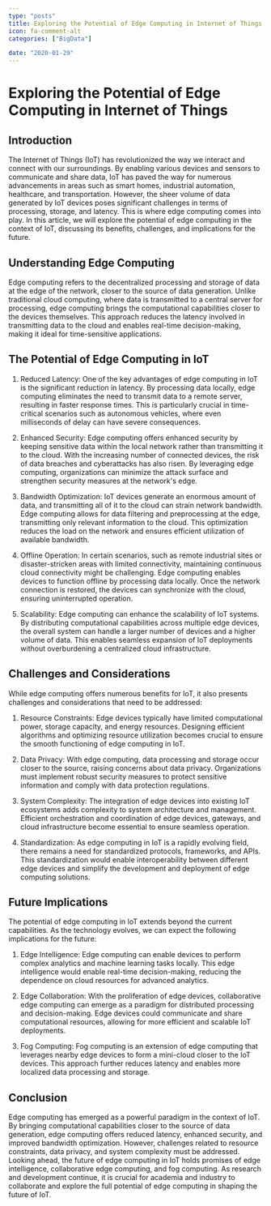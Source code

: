 ```yaml
---
type: "posts"
title: Exploring the Potential of Edge Computing in Internet of Things
icon: fa-comment-alt
categories: ["BigData"]

date: "2020-01-29"
---
```




# Exploring the Potential of Edge Computing in Internet of Things

## Introduction

The Internet of Things (IoT) has revolutionized the way we interact and connect with our surroundings. By enabling various devices and sensors to communicate and share data, IoT has paved the way for numerous advancements in areas such as smart homes, industrial automation, healthcare, and transportation. However, the sheer volume of data generated by IoT devices poses significant challenges in terms of processing, storage, and latency. This is where edge computing comes into play. In this article, we will explore the potential of edge computing in the context of IoT, discussing its benefits, challenges, and implications for the future.

## Understanding Edge Computing

Edge computing refers to the decentralized processing and storage of data at the edge of the network, closer to the source of data generation. Unlike traditional cloud computing, where data is transmitted to a central server for processing, edge computing brings the computational capabilities closer to the devices themselves. This approach reduces the latency involved in transmitting data to the cloud and enables real-time decision-making, making it ideal for time-sensitive applications.

## The Potential of Edge Computing in IoT

1. Reduced Latency: One of the key advantages of edge computing in IoT is the significant reduction in latency. By processing data locally, edge computing eliminates the need to transmit data to a remote server, resulting in faster response times. This is particularly crucial in time-critical scenarios such as autonomous vehicles, where even milliseconds of delay can have severe consequences.

2. Enhanced Security: Edge computing offers enhanced security by keeping sensitive data within the local network rather than transmitting it to the cloud. With the increasing number of connected devices, the risk of data breaches and cyberattacks has also risen. By leveraging edge computing, organizations can minimize the attack surface and strengthen security measures at the network's edge.

3. Bandwidth Optimization: IoT devices generate an enormous amount of data, and transmitting all of it to the cloud can strain network bandwidth. Edge computing allows for data filtering and preprocessing at the edge, transmitting only relevant information to the cloud. This optimization reduces the load on the network and ensures efficient utilization of available bandwidth.

4. Offline Operation: In certain scenarios, such as remote industrial sites or disaster-stricken areas with limited connectivity, maintaining continuous cloud connectivity might be challenging. Edge computing enables devices to function offline by processing data locally. Once the network connection is restored, the devices can synchronize with the cloud, ensuring uninterrupted operation.

5. Scalability: Edge computing can enhance the scalability of IoT systems. By distributing computational capabilities across multiple edge devices, the overall system can handle a larger number of devices and a higher volume of data. This enables seamless expansion of IoT deployments without overburdening a centralized cloud infrastructure.

## Challenges and Considerations

While edge computing offers numerous benefits for IoT, it also presents challenges and considerations that need to be addressed:

1. Resource Constraints: Edge devices typically have limited computational power, storage capacity, and energy resources. Designing efficient algorithms and optimizing resource utilization becomes crucial to ensure the smooth functioning of edge computing in IoT.

2. Data Privacy: With edge computing, data processing and storage occur closer to the source, raising concerns about data privacy. Organizations must implement robust security measures to protect sensitive information and comply with data protection regulations.

3. System Complexity: The integration of edge devices into existing IoT ecosystems adds complexity to system architecture and management. Efficient orchestration and coordination of edge devices, gateways, and cloud infrastructure become essential to ensure seamless operation.

4. Standardization: As edge computing in IoT is a rapidly evolving field, there remains a need for standardized protocols, frameworks, and APIs. This standardization would enable interoperability between different edge devices and simplify the development and deployment of edge computing solutions.

## Future Implications

The potential of edge computing in IoT extends beyond the current capabilities. As the technology evolves, we can expect the following implications for the future:

1. Edge Intelligence: Edge computing can enable devices to perform complex analytics and machine learning tasks locally. This edge intelligence would enable real-time decision-making, reducing the dependence on cloud resources for advanced analytics.

2. Edge Collaboration: With the proliferation of edge devices, collaborative edge computing can emerge as a paradigm for distributed processing and decision-making. Edge devices could communicate and share computational resources, allowing for more efficient and scalable IoT deployments.

3. Fog Computing: Fog computing is an extension of edge computing that leverages nearby edge devices to form a mini-cloud closer to the IoT devices. This approach further reduces latency and enables more localized data processing and storage.

## Conclusion

Edge computing has emerged as a powerful paradigm in the context of IoT. By bringing computational capabilities closer to the source of data generation, edge computing offers reduced latency, enhanced security, and improved bandwidth optimization. However, challenges related to resource constraints, data privacy, and system complexity must be addressed. Looking ahead, the future of edge computing in IoT holds promises of edge intelligence, collaborative edge computing, and fog computing. As research and development continue, it is crucial for academia and industry to collaborate and explore the full potential of edge computing in shaping the future of IoT.
